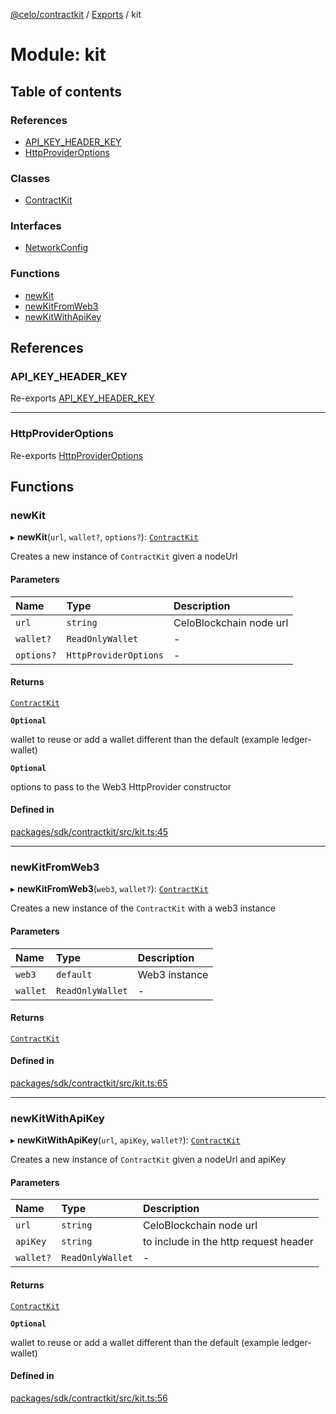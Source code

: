 [@celo/contractkit](../README.md) / [Exports](../modules.md) / kit

# Module: kit

## Table of contents

### References

- [API\_KEY\_HEADER\_KEY](kit.md#api_key_header_key)
- [HttpProviderOptions](kit.md#httpprovideroptions)

### Classes

- [ContractKit](../classes/kit.ContractKit.md)

### Interfaces

- [NetworkConfig](../interfaces/kit.NetworkConfig.md)

### Functions

- [newKit](kit.md#newkit)
- [newKitFromWeb3](kit.md#newkitfromweb3)
- [newKitWithApiKey](kit.md#newkitwithapikey)

## References

### API\_KEY\_HEADER\_KEY

Re-exports [API_KEY_HEADER_KEY](setupForKits.md#api_key_header_key)

___

### HttpProviderOptions

Re-exports [HttpProviderOptions](setupForKits.md#httpprovideroptions)

## Functions

### newKit

▸ **newKit**(`url`, `wallet?`, `options?`): [`ContractKit`](../classes/kit.ContractKit.md)

Creates a new instance of `ContractKit` given a nodeUrl

#### Parameters

| Name | Type | Description |
| :------ | :------ | :------ |
| `url` | `string` | CeloBlockchain node url |
| `wallet?` | `ReadOnlyWallet` | - |
| `options?` | `HttpProviderOptions` | - |

#### Returns

[`ContractKit`](../classes/kit.ContractKit.md)

**`Optional`**

wallet to reuse or add a wallet different than the default (example ledger-wallet)

**`Optional`**

options to pass to the Web3 HttpProvider constructor

#### Defined in

[packages/sdk/contractkit/src/kit.ts:45](https://github.com/celo-org/developer-tooling/blob/master/packages/sdk/contractkit/src/kit.ts#L45)

___

### newKitFromWeb3

▸ **newKitFromWeb3**(`web3`, `wallet?`): [`ContractKit`](../classes/kit.ContractKit.md)

Creates a new instance of the `ContractKit` with a web3 instance

#### Parameters

| Name | Type | Description |
| :------ | :------ | :------ |
| `web3` | `default` | Web3 instance |
| `wallet` | `ReadOnlyWallet` | - |

#### Returns

[`ContractKit`](../classes/kit.ContractKit.md)

#### Defined in

[packages/sdk/contractkit/src/kit.ts:65](https://github.com/celo-org/developer-tooling/blob/master/packages/sdk/contractkit/src/kit.ts#L65)

___

### newKitWithApiKey

▸ **newKitWithApiKey**(`url`, `apiKey`, `wallet?`): [`ContractKit`](../classes/kit.ContractKit.md)

Creates a new instance of `ContractKit` given a nodeUrl and apiKey

#### Parameters

| Name | Type | Description |
| :------ | :------ | :------ |
| `url` | `string` | CeloBlockchain node url |
| `apiKey` | `string` | to include in the http request header |
| `wallet?` | `ReadOnlyWallet` | - |

#### Returns

[`ContractKit`](../classes/kit.ContractKit.md)

**`Optional`**

wallet to reuse or add a wallet different than the default (example ledger-wallet)

#### Defined in

[packages/sdk/contractkit/src/kit.ts:56](https://github.com/celo-org/developer-tooling/blob/master/packages/sdk/contractkit/src/kit.ts#L56)
